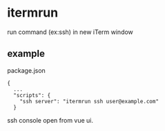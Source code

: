 # itermrun
run command (ex:ssh) in new iTerm window


## example

package.json
```
{
  ...
  "scripts": {
    "ssh server": "itermrun ssh user@example.com"
  }
```

ssh console open from vue ui.
